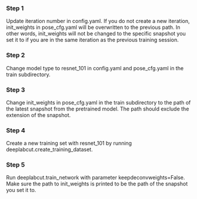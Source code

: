### Step 1 
Update iteration number in config.yaml. If you do not create a new iteration, init_weights in pose_cfg.yaml will be overwritten to the previous path. In other words, init_weights will not be changed to the specific snapshot you set it to if you are in the same iteration as the previous training session.
### Step 2 
Change model type to resnet_101 in config.yaml and pose_cfg.yaml in the train subdirectory. 
### Step 3 
Change init_weights in pose_cfg.yaml in the train subdirectory to the path of the latest snapshot from the pretrained model. The path should exclude the extension of the snapshot. 
### Step 4 
Create a new training set with resnet_101 by running deeplabcut.create_training_dataset. 
### Step 5
Run deeplabcut.train_network with parameter keepdeconvweights=False. Make sure the path to init_weights is printed to be the path of the snapshot you set it to. 
